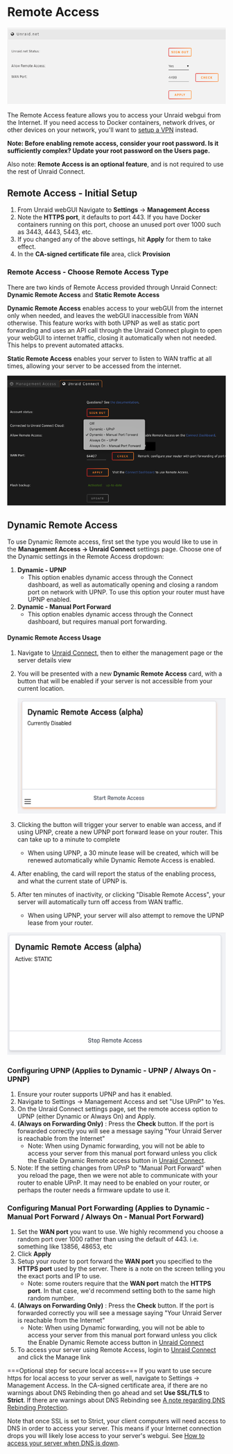 # Remote Access

![](./assets/Enabling_remote_access.png)

The Remote Access feature
allows you to access your Unraid webgui from the Internet. If you need
access to Docker containers, network drives, or other devices on your
network, you'll want to [setup a
VPN](https://wiki.unraid.net/Manual/Security#VPN) instead.

**Note: Before enabling remote access, consider your root password. Is
it sufficiently complex? Update your root password on the Users page.**

Also note: **Remote Access is an optional feature**, and is not required
to use the rest of Unraid Connect.

## Remote Access - **Initial Setup**

1. From Unraid webGUI Navigate to **Settings** → **Management Access**
2. Note the **HTTPS port**, it defaults to port 443. If you have Docker
   containers running on this port, choose an unused port over 1000
   such as 3443, 4443, 5443, etc.
3. If you changed any of the above settings, hit **Apply** for them to
   take effect.
4. In the **CA-signed certificate file** area, click **Provision**

### Remote Access - **Choose Remote Access Type**

There are two kinds of Remote Access provided through Unraid Connect:
**Dynamic Remote Access** and **Static Remote Access**

**Dynamic Remote Access** enables access to your webGUI from the
internet only when needed, and leaves the webGUI inaccessible from WAN
otherwise. This feature works with both UPNP as well as static port
forwarding and uses an API call through the Unraid Connect plugin to
open your webGUI to internet traffic, closing it automatically when not
needed. This helps to prevent automated attacks.

**Static Remote Access** enables your server to listen to WAN traffic at
all times, allowing your server to be accessed from the internet.

![](./assets/Remote_access_settings.png "Remote_access_settings.png")

## **Dynamic Remote Access**

To use Dynamic Remote access, first set the type you would like to use
in the **Management Access → Unraid Connect** settings page. Choose one
of the Dynamic settings in the Remote Access dropdown:

1. **Dynamic - UPNP**
   - This option enables dynamic access through the Connect dashboard,
     as well as automatically opening and closing a random port on
     network with UPNP. To use this option your router must have UPNP
     enabled.
2. **Dynamic - Manual Port Forward**
   - This option enables dynamic access through the Connect dashboard,
     but requires manual port forwarding.

#### Dynamic Remote Access Usage

1. Navigate to [Unraid Connect](/connect/help.md#unraid-connect-dashboard), then to
   either the management page or the server details view
2. You will be presented with a new **Dynamic Remote Access** card,
   with a button that will be enabled if your server is not accessible
   from your current
   location.

   ![](./assets/Remote-access-enable-card.png "Remote-access-enable-card.png")

3. Clicking the button will trigger your server to enable wan access,
   and if using UPNP, create a new UPNP port forward lease on your
   router. This can take up to a minute to complete
   - When using UPNP, a 30 minute lease will be created, which will be
     renewed automatically while Dynamic Remote Access is enabled.
4. After enabling, the card will report the status of the enabling
   process, and what the current state of UPNP is.
5. After ten minutes of inactivity, or clicking "Disable Remote
   Access", your server will automatically turn off access from WAN
   traffic.
   - When using UPNP, your server will also attempt to remove the UPNP
     lease from your router.

![Active Remote Access Card](./assets/Remote-access-enabled-static.png)

### Configuring **UPNP** (Applies to Dynamic - UPNP / Always On - UPNP)

1. Ensure your router supports UPNP and has it enabled.
2. Navigate to Settings -\> Management Access and set "Use UPnP" to
   Yes.
3. On the Unraid Connect settings page, set the remote access option to
   UPNP (either Dynamic or Always On) and Apply.
4. **(Always on Forwarding Only)** : Press the **Check** button. If the
   port is forwarded correctly you will see a message saying "Your
   Unraid Server is reachable from the Internet"
   - Note: When using Dynamic forwarding, you will not be able to
     access your server from this manual port forward unless you click
     the Enable Dynamic Remote access button in [Unraid
     Connect](/connect/help.md#unraid-connect-dashboard).
5. Note: If the setting changes from UPnP to "Manual Port Forward" when
   you reload the page, then we were not able to communicate with your
   router to enable UPnP. It may need to be enabled on your router, or
   perhaps the router needs a firmware update to use it.

### Configuring **Manual Port Forwarding** (Applies to Dynamic - Manual Port Forward / Always On - Manual Port Forward)

1. Set the **WAN port** you want to use. We highly recommend you choose
   a random port over 1000 rather than using the default of 443. i.e.
   something like 13856, 48653, etc
2. Click **Apply**
3. Setup your router to port forward the **WAN port** you specified to
   the **HTTPS port** used by the server. There is a note on the screen
   telling you the exact ports and IP to use.
   - Note: some routers require that the **WAN port** match the **HTTPS
     port**. In that case, we'd recommend setting both to the same high
     random number.
4. **(Always on Forwarding Only)** : Press the **Check** button. If the
   port is forwarded correctly you will see a message saying "Your
   Unraid Server is reachable from the Internet"
   - Note: When using Dynamic forwarding, you will not be able to
     access your server from this manual port forward unless you click
     the Enable Dynamic Remote access button in [Unraid
     Connect](/connect/help.md#unraid-connect-dashboard)
5. To access your server using Remote Access, login to [Unraid
   Connect](/connect/help.md#unraid-connect-dashboard) and click the Manage link

===Optional step for secure local access=== If you want to use secure
https for local access to your server as well, navigate to Settings -\>
Management Access. In the CA-signed certificate area, if there are no
warnings about DNS Rebinding then go ahead and set **Use SSL/TLS** to
**Strict**. If there are warnings about DNS Rebinding see [A note
regarding DNS Rebinding
Protection](/connect/help.md#a-note-regarding-dns-rebinding-protection).

Note that once SSL is set to Strict, your client computers will need
access to DNS in order to access your server. This means if your
Internet connection drops you will likely lose access to your server's
webgui. See [How to access your server when DNS is
down](/connect/help.md#how-to-access-your-server-when-dns-is-down).
